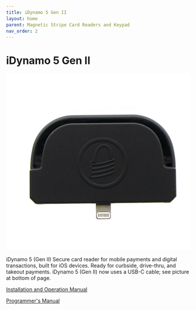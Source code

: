 ```yaml
---
title: iDynamo 5 Gen II
layout: home
parent: Magnetic Stripe Card Readers and Keypad
nav_order: 2
---
```


# iDynamo 5 Gen II

![iDynamo 5 Gen II Image](Images/img01.jpg)


iDynamo 5 (Gen II) Secure card reader for mobile payments and digital transactions, built for iOS devices. Ready for curbside, drive-thru, and takeout payments. iDynamo 5 (Gen II) now uses a USB-C cable; see picture at bottom of page.

[Installation and Operation Manual](https://www.magtek.com/content/documentationfiles/d99875473.pdf)

[Programmer's Manual](https://www.magtek.com/content/documentationfiles/d998200309.pdf)